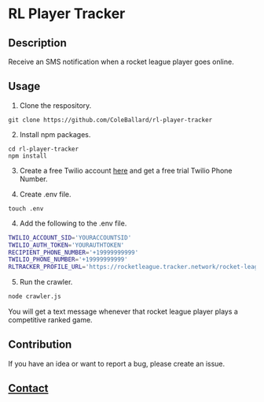 # RL Player Tracker

## Description
Receive an SMS notification when a rocket league player goes online.

## Usage

1. Clone the respository.
```shell
git clone https://github.com/ColeBallard/rl-player-tracker
```

2. Install npm packages.
```shell
cd rl-player-tracker
npm install
```

3. Create a free Twilio account [here](https://www.twilio.com/try-twilio) and get a free trial Twilio Phone Number.

3. Create .env file.
```shell
touch .env
```

4. Add the following to the .env file.
```sh
TWILIO_ACCOUNT_SID='YOURACCOUNTSID'
TWILIO_AUTH_TOKEN='YOURAUTHTOKEN'
RECIPIENT_PHONE_NUMBER='+19999999999'
TWILIO_PHONE_NUMBER='+19999999999'
RLTRACKER_PROFILE_URL='https://rocketleague.tracker.network/rocket-league/profile/steam/76561198446567626/overview'
```

5. Run the crawler.
```sh
node crawler.js
```

You will get a text message whenever that rocket league player plays a competitive ranked game.

## Contribution
If you have an idea or want to report a bug, please create an issue.

## **[Contact](https://coleb.io/contact)**
